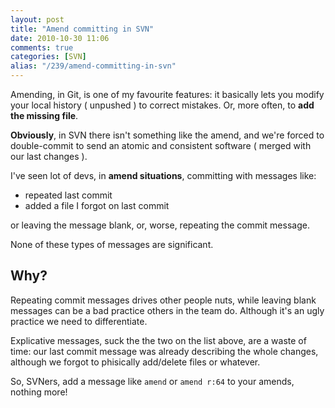 ```yaml
---
layout: post
title: "Amend committing in SVN"
date: 2010-10-30 11:06
comments: true
categories: [SVN]
alias: "/239/amend-committing-in-svn"
---
```


Amending, in Git, is one of my favourite features: it basically lets you modify your local history ( unpushed ) to correct mistakes. Or, more often, to **add the missing file**.
<!-- more -->

**Obviously**, in SVN there isn't something like the amend, and we're forced to double-commit to send an atomic and consistent software ( merged with our last changes ).

I've seen lot of devs, in **amend situations**, committing with messages like:

* repeated last commit
* added a file I forgot on last commit

or leaving the message blank, or, worse, repeating the commit message.

None of these types of messages are significant.

## Why?

Repeating commit messages drives other people nuts, while leaving blank messages can be a bad practice others in the team do. Although it's an ugly practice we need to differentiate.

Explicative messages, suck the the two on the list above, are a waste of time: our last commit message was already describing the whole changes, although we forgot to phisically add/delete files or whatever.

So, SVNers, add a message like `amend` or `amend r:64` to your amends, nothing more!
